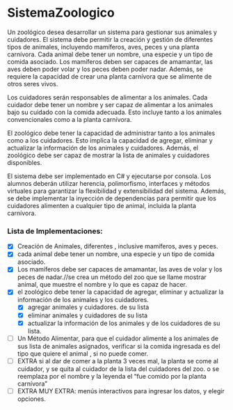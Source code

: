 # SistemaZoologico
Un zoológico desea desarrollar un sistema para gestionar sus animales y cuidadores. El sistema debe permitir la creación y gestión de diferentes tipos de animales, incluyendo mamíferos, aves, peces y una planta carnívora. Cada animal debe tener un nombre, una especie y un tipo de comida asociado. Los mamíferos deben ser capaces de amamantar, las aves deben poder volar y los peces deben poder nadar. Además, se requiere la capacidad de crear una planta carnívora que se alimente de otros seres vivos.

Los cuidadores serán responsables de alimentar a los animales. Cada cuidador debe tener un nombre y ser capaz de alimentar a los animales bajo su cuidado con la comida adecuada. Esto incluye tanto a los animales convencionales como a la planta carnívora.

El zoológico debe tener la capacidad de administrar tanto a los animales como a los cuidadores. Esto implica la capacidad de agregar, eliminar y actualizar la información de los animales y cuidadores. Además, el zoológico debe ser capaz de mostrar la lista de animales y cuidadores disponibles.

El sistema debe ser implementado en C# y ejecutarse por consola. Los alumnos deberán utilizar herencia, polimorfismo, interfaces y métodos virtuales para garantizar la flexibilidad y extensibilidad del sistema. Además, se debe implementar la inyección de dependencias para permitir que los cuidadores alimenten a cualquier tipo de animal, incluida la planta carnívora.

### Lista de Implementaciones:

- [x]  Creación de Animales, diferentes , inclusive mamíferos, aves y peces.
- [x]  cada animal debe tener un nombre, una especie y un tipo de comida asociado.
- [x]  Los mamíferos debe ser capaces de amamantar, las aves de volar y los peces de nadar.//se crea un método del zoo que se llame mostrar animal, que muestre el nombre y lo que es capaz de hacer.
- [x]  el zoológico debe tener la capacidad de agregar, eliminar y actualizar  la información de los animales y los cuidadores.
    - [x]  agregar animales y cuidadores. de su lista
    - [x]  eliminar animales y cuidadores de su lista
    - [X]  actualizar la información de los animales y de los cuidadores de su lista.
- [ ]  Un Método Alimentar, para que el cuidador alimente a los animales de sus lista de animales asignados, verificar si la comida ingresada es del tipo que quiere el animal , si no puede comer.
- [ ]  EXTRA si al dar de comer a la planta 3 veces mal, la planta se come al cuidador, y se quita al cuidador de la lista del cuidadores del zoo. o se reemplaza  por el nombre y la leyenda el “fue comido por la planta carnívora”
- [ ]  EXTRA MUY EXTRA: menús interactivos para ingresar los datos, y elegir opciones.
